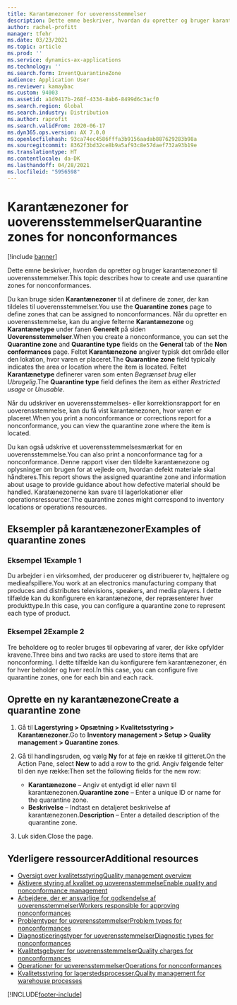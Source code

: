 ```yaml
---
title: Karantænezoner for uoverensstemmelser
description: Dette emne beskriver, hvordan du opretter og bruger karantænezoner til uoverensstemmelser.
author: rachel-profitt
manager: tfehr
ms.date: 03/23/2021
ms.topic: article
ms.prod: ''
ms.service: dynamics-ax-applications
ms.technology: ''
ms.search.form: InventQuarantineZone
audience: Application User
ms.reviewer: kamaybac
ms.custom: 94003
ms.assetid: a1d9417b-268f-4334-8ab6-8499d6c3acf0
ms.search.region: Global
ms.search.industry: Distribution
ms.author: raprofit
ms.search.validFrom: 2020-06-17
ms.dyn365.ops.version: AX 7.0.0
ms.openlocfilehash: 93ca74ec4586fffa3b9156aadab887629283b98a
ms.sourcegitcommit: 8362f3bd32ce8b9a5af93c8e57daef732a93b19e
ms.translationtype: HT
ms.contentlocale: da-DK
ms.lasthandoff: 04/28/2021
ms.locfileid: "5956598"
---
```

# <a name="quarantine-zones-for-nonconformances"></a><span data-ttu-id="fdc6c-103">Karantænezoner for uoverensstemmelser</span><span class="sxs-lookup"><span data-stu-id="fdc6c-103">Quarantine zones for nonconformances</span></span>

[!include [banner](../includes/banner.md)]

<span data-ttu-id="fdc6c-104">Dette emne beskriver, hvordan du opretter og bruger karantænezoner til uoverensstemmelser.</span><span class="sxs-lookup"><span data-stu-id="fdc6c-104">This topic describes how to create and use quarantine zones for nonconformances.</span></span>

<span data-ttu-id="fdc6c-105">Du kan bruge siden **Karantænezoner** til at definere de zoner, der kan tildeles til uoverensstemmelser.</span><span class="sxs-lookup"><span data-stu-id="fdc6c-105">You use the **Quarantine zones** page to define zones that can be assigned to nonconformances.</span></span> <span data-ttu-id="fdc6c-106">Når du opretter en uoverensstemmelse, kan du angive felterne **Karantænezone** og **Karantænetype** under fanen **Generelt** på siden **Uoverensstemmelser**.</span><span class="sxs-lookup"><span data-stu-id="fdc6c-106">When you create a nonconformance, you can set the **Quarantine zone** and **Quarantine type** fields on the **General** tab of the **Non conformances** page.</span></span> <span data-ttu-id="fdc6c-107">Feltet **Karantænezone** angiver typisk det område eller den lokation, hvor varen er placeret.</span><span class="sxs-lookup"><span data-stu-id="fdc6c-107">The **Quarantine zone** field typically indicates the area or location where the item is located.</span></span> <span data-ttu-id="fdc6c-108">Feltet **Karantænetype** definerer varen som enten *Begrænset brug* eller *Ubrugelig*.</span><span class="sxs-lookup"><span data-stu-id="fdc6c-108">The **Quarantine type** field defines the item as either *Restricted usage* or *Unusable*.</span></span>

<span data-ttu-id="fdc6c-109">Når du udskriver en uoverensstemmelses- eller korrektionsrapport for en uoverensstemmelse, kan du få vist karantænezonen, hvor varen er placeret.</span><span class="sxs-lookup"><span data-stu-id="fdc6c-109">When you print a nonconformance or corrections report for a nonconformance, you can view the quarantine zone where the item is located.</span></span>

<span data-ttu-id="fdc6c-110">Du kan også udskrive et uoverensstemmelsesmærkat for en uoverensstemmelse.</span><span class="sxs-lookup"><span data-stu-id="fdc6c-110">You can also print a nonconformance tag for a nonconformance.</span></span> <span data-ttu-id="fdc6c-111">Denne rapport viser den tildelte karantænezone og oplysninger om brugen for at vejlede om, hvordan defekt materiale skal håndteres.</span><span class="sxs-lookup"><span data-stu-id="fdc6c-111">This report shows the assigned quarantine zone and information about usage to provide guidance about how defective material should be handled.</span></span> <span data-ttu-id="fdc6c-112">Karatænezonerne kan svare til lagerlokationer eller operationsressourcer.</span><span class="sxs-lookup"><span data-stu-id="fdc6c-112">The quarantine zones might correspond to inventory locations or operations resources.</span></span>

## <a name="examples-of-quarantine-zones"></a><span data-ttu-id="fdc6c-113">Eksempler på karantænezoner</span><span class="sxs-lookup"><span data-stu-id="fdc6c-113">Examples of quarantine zones</span></span>

### <a name="example-1"></a><span data-ttu-id="fdc6c-114">Eksempel 1</span><span class="sxs-lookup"><span data-stu-id="fdc6c-114">Example 1</span></span>

<span data-ttu-id="fdc6c-115">Du arbejder i en virksomhed, der producerer og distribuerer tv, højttalere og medieafspillere.</span><span class="sxs-lookup"><span data-stu-id="fdc6c-115">You work at an electronics manufacturing company that produces and distributes televisions, speakers, and media players.</span></span> <span data-ttu-id="fdc6c-116">I dette tilfælde kan du konfigurere en karantænezone, der repræsenterer hver produkttype.</span><span class="sxs-lookup"><span data-stu-id="fdc6c-116">In this case, you can configure a quarantine zone to represent each type of product.</span></span>

### <a name="example-2"></a><span data-ttu-id="fdc6c-117">Eksempel 2</span><span class="sxs-lookup"><span data-stu-id="fdc6c-117">Example 2</span></span>

<span data-ttu-id="fdc6c-118">Tre beholdere og to reoler bruges til opbevaring af varer, der ikke opfylder kravene.</span><span class="sxs-lookup"><span data-stu-id="fdc6c-118">Three bins and two racks are used to store items that are nonconforming.</span></span> <span data-ttu-id="fdc6c-119">I dette tilfælde kan du konfigurere fem karantænezoner, én for hver beholder og hver reol.</span><span class="sxs-lookup"><span data-stu-id="fdc6c-119">In this case, you can configure five quarantine zones, one for each bin and each rack.</span></span>

## <a name="create-a-quarantine-zone"></a><span data-ttu-id="fdc6c-120">Oprette en ny karantænezone</span><span class="sxs-lookup"><span data-stu-id="fdc6c-120">Create a quarantine zone</span></span>

1. <span data-ttu-id="fdc6c-121">Gå til **Lagerstyring \> Opsætning \> Kvalitetsstyring \> Karantænezoner**.</span><span class="sxs-lookup"><span data-stu-id="fdc6c-121">Go to **Inventory management \> Setup \> Quality management \> Quarantine zones**.</span></span>
1. <span data-ttu-id="fdc6c-122">Gå til handlingsruden, og vælg **Ny** for at føje en række til gitteret.</span><span class="sxs-lookup"><span data-stu-id="fdc6c-122">On the Action Pane, select **New** to add a row to the grid.</span></span> <span data-ttu-id="fdc6c-123">Angiv følgende felter til den nye række:</span><span class="sxs-lookup"><span data-stu-id="fdc6c-123">Then set the following fields for the new row:</span></span>

    - <span data-ttu-id="fdc6c-124">**Karantænezone** – Angiv et entydigt id eller navn til karantænezonen.</span><span class="sxs-lookup"><span data-stu-id="fdc6c-124">**Quarantine zone** – Enter a unique ID or name for the quarantine zone.</span></span>
    - <span data-ttu-id="fdc6c-125">**Beskrivelse** – Indtast en detaljeret beskrivelse af karantænezonen.</span><span class="sxs-lookup"><span data-stu-id="fdc6c-125">**Description** – Enter a detailed description of the quarantine zone.</span></span>

1. <span data-ttu-id="fdc6c-126">Luk siden.</span><span class="sxs-lookup"><span data-stu-id="fdc6c-126">Close the page.</span></span>

## <a name="additional-resources"></a><span data-ttu-id="fdc6c-127">Yderligere ressourcer</span><span class="sxs-lookup"><span data-stu-id="fdc6c-127">Additional resources</span></span>

- [<span data-ttu-id="fdc6c-128">Oversigt over kvalitetsstyring</span><span class="sxs-lookup"><span data-stu-id="fdc6c-128">Quality management overview</span></span>](quality-management-processes.md)
- [<span data-ttu-id="fdc6c-129">Aktivere styring af kvalitet og uoverensstemmelse</span><span class="sxs-lookup"><span data-stu-id="fdc6c-129">Enable quality and nonconformance management</span></span>](enable-quality-management.md)
- [<span data-ttu-id="fdc6c-130">Arbejdere, der er ansvarlige for godkendelse af uoverensstemmelser</span><span class="sxs-lookup"><span data-stu-id="fdc6c-130">Workers responsible for approving nonconformances</span></span>](quality-responsible-workers.md)
- [<span data-ttu-id="fdc6c-131">Problemtyper for uoverensstemmelser</span><span class="sxs-lookup"><span data-stu-id="fdc6c-131">Problem types for nonconformances</span></span>](quality-quarantine-zones.md)
- [<span data-ttu-id="fdc6c-132">Diagnosticeringstyper for uoverensstemmelser</span><span class="sxs-lookup"><span data-stu-id="fdc6c-132">Diagnostic types for nonconformances</span></span>](quality-diagnostic-types.md)
- [<span data-ttu-id="fdc6c-133">Kvalitetsgebyrer for uoverensstemmelser</span><span class="sxs-lookup"><span data-stu-id="fdc6c-133">Quality charges for nonconformances</span></span>](quality-charges.md)
- [<span data-ttu-id="fdc6c-134">Operationer for uoverensstemmelser</span><span class="sxs-lookup"><span data-stu-id="fdc6c-134">Operations for nonconformances</span></span>](quality-operations.md)
- [<span data-ttu-id="fdc6c-135">Kvalitetsstyring for lagerstedsprocesser.</span><span class="sxs-lookup"><span data-stu-id="fdc6c-135">Quality management for warehouse processes</span></span>](quality-management-for-warehouses-processes.md)

[!INCLUDE[footer-include](../../includes/footer-banner.md)]

